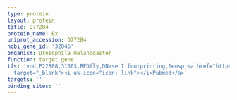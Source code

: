 ```yaml
---
type: protein
layout: protein
title: O77284
protein_name: Bx
uniprot_accession: O77284
ncbi_gene_id: '32846'
organism: Drosophila melanogaster
function: target gene
tfs: 'vnd,P22808,31003,REDfly,DNase I footprinting,&ensp;<a href="https://www.ncbi.nlm.nih.gov/pubmed/?term=15870192%5Buid%5D"
  target="_blank"><i uk-icon="icon: link"></i>Pubmed</a>'
targets: ''
binding_sites: ''
---
```

